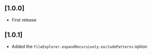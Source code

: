 ## [1.0.0]

- First release

## [1.0.1]

- Added the `fileExplorer.expandRecursively.excludePatterns` option